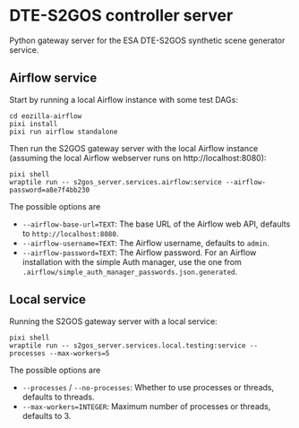 # DTE-S2GOS controller server

Python gateway server for the ESA DTE-S2GOS synthetic scene generator service.

## Airflow service

Start by running a local Airflow instance with some test DAGs:
```commandline
cd eozilla-airflow
pixi install
pixi run airflow standalone
```

Then run the S2GOS gateway server with the local Airflow instance (assuming
the local Airflow webserver runs on http://localhost:8080):

```commandline
pixi shell
wraptile run -- s2gos_server.services.airflow:service --airflow-password=a8e7f4bb230
```

The possible options are

* `--airflow-base-url=TEXT`: The base URL of the Airflow web API, defaults to 
  `http://localhost:8080`. 
* `--airflow-username=TEXT`: The Airflow username, defaults to `admin`. 
* `--airflow-password=TEXT`: The Airflow password. 
  For an Airflow installation with the simple Auth manager, use the one from
  `.airflow/simple_auth_manager_passwords.json.generated`.


## Local service

Running the S2GOS gateway server with a local service:

```commandline
pixi shell
wraptile run -- s2gos_server.services.local.testing:service --processes --max-workers=5
```

The possible options are

* `--processes` /  `--no-processes`: Whether to use processes or threads, defaults
  to threads.
* `--max-workers=INTEGER`: Maximum number of processes or threads, defaults to 3.

